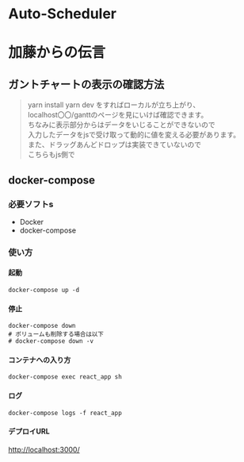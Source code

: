 # Auto-Scheduler

# 加藤からの伝言
## ガントチャートの表示の確認方法
>yarn install
>yarn dev
をすればローカルが立ち上がり、</br>
localhost〇〇/ganttのページを見にいけば確認できます。</br>
ちなみに表示部分からはデータをいじることができないので</br>
入力したデータをjsで受け取って動的に値を変える必要があります。</br>
また、ドラッグあんどドロップは実装できていないので</br>
こちらもjs側で

## docker-compose

### 必要ソフトs

- Docker
- docker-compose

### 使い方

#### 起動

```
docker-compose up -d
```

#### 停止

```
docker-compose down
# ボリュームも削除する場合は以下
# docker-compose down -v
```

#### コンテナへの入り方

```
docker-compose exec react_app sh
```

#### ログ

```
docker-compose logs -f react_app
```

#### デプロイURL

<http://localhost:3000/>
